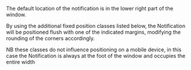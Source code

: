 The default location of the notification is in the lower right part of the window.

By using the additional fixed position classes listed below, the Notification will be positioned flush with one of the indicated margins, modifying the rounding of the corners accordingly.

NB these classes do not influence positioning on a mobile device, in this case the Notification is always at the foot of the window and occupies the entire width